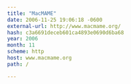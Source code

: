 ```yaml
---
title: "MacMAME"
date: 2006-11-25 19:06:18 -0600
external-url: http://www.macmame.org/
hash: c3a6691deceb601ca4893e0690d6ba68
year: 2006
month: 11
scheme: http
host: www.macmame.org
path: /

---
```



